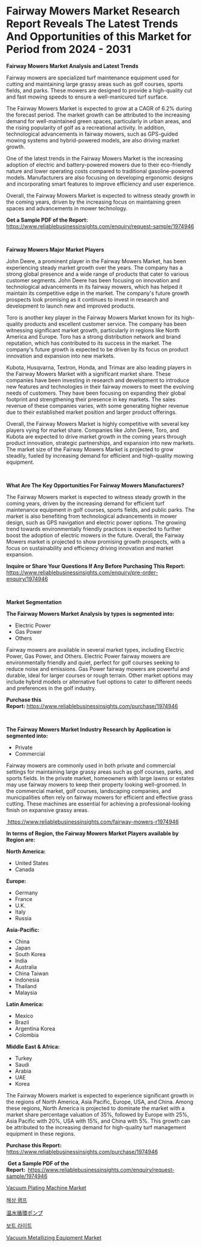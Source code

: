<p><h1>Fairway Mowers Market Research Report Reveals The Latest Trends And Opportunities of this Market for Period from 2024 - 2031</h1></p><p><strong>Fairway Mowers Market Analysis and Latest Trends</strong></p>
<p><p>Fairway mowers are specialized turf maintenance equipment used for cutting and maintaining large grassy areas such as golf courses, sports fields, and parks. These mowers are designed to provide a high-quality cut and fast mowing speeds to ensure a well-manicured turf surface.</p><p>The Fairway Mowers Market is expected to grow at a CAGR of 6.2% during the forecast period. The market growth can be attributed to the increasing demand for well-maintained green spaces, particularly in urban areas, and the rising popularity of golf as a recreational activity. In addition, technological advancements in fairway mowers, such as GPS-guided mowing systems and hybrid-powered models, are also driving market growth.</p><p>One of the latest trends in the Fairway Mowers Market is the increasing adoption of electric and battery-powered mowers due to their eco-friendly nature and lower operating costs compared to traditional gasoline-powered models. Manufacturers are also focusing on developing ergonomic designs and incorporating smart features to improve efficiency and user experience.</p><p>Overall, the Fairway Mowers Market is expected to witness steady growth in the coming years, driven by the increasing focus on maintaining green spaces and advancements in mower technology.</p></p>
<p><strong>Get a Sample PDF of the Report:&nbsp;</strong> <a href="https://www.reliablebusinessinsights.com/enquiry/request-sample/1974946">https://www.reliablebusinessinsights.com/enquiry/request-sample/1974946</a></p>
<p>&nbsp;</p>
<p><strong>Fairway Mowers Major Market Players</strong></p>
<p><p>John Deere, a prominent player in the Fairway Mowers Market, has been experiencing steady market growth over the years. The company has a strong global presence and a wide range of products that cater to various customer segments. John Deere has been focusing on innovation and technological advancements in its fairway mowers, which has helped it maintain its competitive edge in the market. The company's future growth prospects look promising as it continues to invest in research and development to launch new and improved products.</p><p>Toro is another key player in the Fairway Mowers Market known for its high-quality products and excellent customer service. The company has been witnessing significant market growth, particularly in regions like North America and Europe. Toro has a strong distribution network and brand reputation, which has contributed to its success in the market. The company's future growth is expected to be driven by its focus on product innovation and expansion into new markets.</p><p>Kubota, Husqvarna, Textron, Honda, and Trimax are also leading players in the Fairway Mowers Market with a significant market share. These companies have been investing in research and development to introduce new features and technologies in their fairway mowers to meet the evolving needs of customers. They have been focusing on expanding their global footprint and strengthening their presence in key markets. The sales revenue of these companies varies, with some generating higher revenue due to their established market position and larger product offerings.</p><p>Overall, the Fairway Mowers Market is highly competitive with several key players vying for market share. Companies like John Deere, Toro, and Kubota are expected to drive market growth in the coming years through product innovation, strategic partnerships, and expansion into new markets. The market size of the Fairway Mowers Market is projected to grow steadily, fueled by increasing demand for efficient and high-quality mowing equipment.</p></p>
<p>&nbsp;</p>
<p><strong>What Are The Key Opportunities For Fairway Mowers Manufacturers?</strong></p>
<p><p>The Fairway Mowers market is expected to witness steady growth in the coming years, driven by the increasing demand for efficient turf maintenance equipment in golf courses, sports fields, and public parks. The market is also benefiting from technological advancements in mower design, such as GPS navigation and electric power options. The growing trend towards environmentally friendly practices is expected to further boost the adoption of electric mowers in the future. Overall, the Fairway Mowers market is projected to show promising growth prospects, with a focus on sustainability and efficiency driving innovation and market expansion.</p></p>
<p><strong>Inquire or Share Your Questions If Any Before Purchasing This Report:</strong> <a href="https://www.reliablebusinessinsights.com/enquiry/pre-order-enquiry/1974946">https://www.reliablebusinessinsights.com/enquiry/pre-order-enquiry/1974946</a></p>
<p>&nbsp;</p>
<p><strong>Market Segmentation</strong></p>
<p><strong>The Fairway Mowers Market Analysis by types is segmented into:</strong></p>
<p><ul><li>Electric Power</li><li>Gas Power</li><li>Others</li></ul></p>
<p><p>Fairway mowers are available in several market types, including Electric Power, Gas Power, and Others. Electric Power fairway mowers are environmentally friendly and quiet, perfect for golf courses seeking to reduce noise and emissions. Gas Power fairway mowers are powerful and durable, ideal for larger courses or rough terrain. Other market options may include hybrid models or alternative fuel options to cater to different needs and preferences in the golf industry.</p></p>
<p><strong>Purchase this Report:&nbsp;</strong><a href="https://www.reliablebusinessinsights.com/purchase/1974946">https://www.reliablebusinessinsights.com/purchase/1974946</a></p>
<p>&nbsp;</p>
<p><strong>The Fairway Mowers Market Industry Research by Application is segmented into:</strong></p>
<p><ul><li>Private</li><li>Commercial</li></ul></p>
<p><p>Fairway mowers are commonly used in both private and commercial settings for maintaining large grassy areas such as golf courses, parks, and sports fields. In the private market, homeowners with large lawns or estates may use fairway mowers to keep their property looking well-groomed. In the commercial market, golf courses, landscaping companies, and municipalities often rely on fairway mowers for efficient and effective grass cutting. These machines are essential for achieving a professional-looking finish on expansive grassy areas.</p></p>
<p><a href="https://www.reliablebusinessinsights.com/fairway-mowers-r1974946">&nbsp;https://www.reliablebusinessinsights.com/fairway-mowers-r1974946</a></p>
<p><strong>In terms of Region, the Fairway Mowers Market Players available by Region are:</strong></p>
<p>
    <p> <strong> North America: </strong>
        <ul>
            <li>United States</li>
            <li>Canada</li>
        </ul>
        </p> 
    <p> <strong> Europe: </strong>
        <ul>
            <li>Germany</li>
            <li>France</li>
            <li>U.K.</li>
            <li>Italy</li>
            <li>Russia</li>
        </ul>
        </p> 
    <p> <strong> Asia-Pacific: </strong>
        <ul>
            <li>China</li>
            <li>Japan</li>
            <li>South Korea</li>
            <li>India</li>
            <li>Australia</li>
            <li>China Taiwan</li>
            <li>Indonesia</li>
            <li>Thailand</li>
            <li>Malaysia</li>
        </ul>
        </p> 
    <p> <strong> Latin America: </strong>
        <ul>
            <li>Mexico</li>
            <li>Brazil</li>
            <li>Argentina Korea</li>
            <li>Colombia</li>
        </ul>
        </p> 
    <p> <strong> Middle East & Africa: </strong>
        <ul>
            <li>Turkey</li>
            <li>Saudi</li>
            <li>Arabia</li>
            <li>UAE</li>
            <li>Korea</li>
        </ul>
    </p>
    </p>
<p><p>The Fairway Mowers market is expected to experience significant growth in the regions of North America, Asia Pacific, Europe, USA, and China. Among these regions, North America is projected to dominate the market with a market share percentage valuation of 35%, followed by Europe with 25%, Asia Pacific with 20%, USA with 15%, and China with 5%. This growth can be attributed to the increasing demand for high-quality turf management equipment in these regions.</p></p>
<p><strong>Purchase this Report: </strong><a href="https://www.reliablebusinessinsights.com/purchase/1974946">https://www.reliablebusinessinsights.com/purchase/1974946</a></p>
<p>&nbsp;<strong>Get a Sample PDF of the Report:&nbsp;&nbsp;</strong><a href="https://www.reliablebusinessinsights.com/enquiry/request-sample/1974946">https://www.reliablebusinessinsights.com/enquiry/request-sample/1974946</a></p>
<p><strong></strong></p>
<p><p><a href="https://github.com/mabenkhyari11/Market-Research-Report-List-1/blob/main/vacuum-plating-machine-market.md">Vacuum Plating Machine Market</a></p><p><a href="https://github.com/idcefvhkdut6/Market-Research-Report-List-2/blob/main/5762856169531.md">해상 램프</a></p><p><a href="https://github.com/kegley4963/Market-Research-Report-List-2/blob/main/1666183158038.md">温水循環ポンプ</a></p><p><a href="https://github.com/vsap75a286l/Market-Research-Report-List-2/blob/main/1497088169532.md">보트 라이트</a></p><p><a href="https://github.com/WillieWoodard/Market-Research-Report-List-5/blob/main/vacuum-metallizing-equipment-market.md">Vacuum Metallizing Equipment Market</a></p></p>